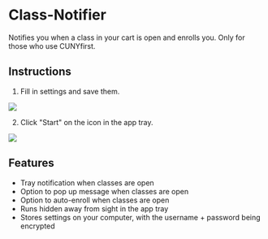 # Class-Notifier
Notifies you when a class in your cart is open and enrolls you. Only for those who use CUNYfirst.

## Instructions
1. Fill in settings and save them.

![](http://puu.sh/nhCef/89d45d65cc.png)

2. Click "Start" on the icon in the app tray.

![](http://i.imgur.com/GvjtkWo.png)

## Features
*  Tray notification when classes are open
*  Option to pop up message when classes are open
*  Option to auto-enroll when classes are open
*  Runs hidden away from sight in the app tray
*  Stores settings on your computer, with the username + password being encrypted
